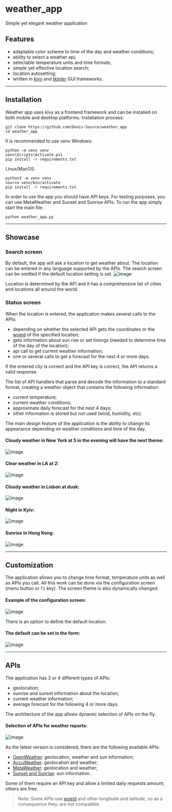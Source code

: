 # weather_app
Simple yet elegant weather application

## Features
- adaptable color scheme to time of the day and weather conditions;
- ability to select a weather api;
- selectable temperature units and time formats;
- simple yet effective location search;
- location autosetting;
- written in [kivy](https://github.com/Denis-Source/weather_app) and [tkinter](https://github.com/Denis-Source/weather_app/tree/tkinter) GUI frameworks.
***

## Installation
Weather app uses kivy as a frontend framework and can be installed on both mobile and desktop platforms.
Installation process:
```shell
git clone https://github.com/Denis-Source/weather_app
cd weather_app
```
It is recommended to use venv
Windows:
```shell
python -m venv venv
venv\Scripts\Activate.ps1
pip install -r requirements.txt
```
Linux/MacOS:
```shell
python3 -m venv venv
source venv/bin/activate
pip install -r requirements.txt
```

In order to use the app you should have API keys. For testing purposes, you can use MetaWeather and Sunset and Sunrise APIs.
To run the app simply start the main file:
```shell
python weather_app.py
```
***

## Showcase
### Search screen
By default, the app will ask a location to get weather about.
The location can be entered in any language supported by the APIs.
The search screen can be omitted if the default location setting is set.
![image](https://user-images.githubusercontent.com/58669569/168682884-937346e5-e269-4dbb-8cff-fcfff3f02416.png)

Location is determined by the API and it has a comprehensive list of cities and locations all around the world.

### Status screen
When the location is entered, the application makes several calls to the APIs:
- depending on whether the selected API gets the coordinates or the [woeid](https://en.wikipedia.org/wiki/WOEID) of the specified location;
- gets information about sun rise or set timings (needed to determine time of the day of the location);
- api call to get current weather information;
- one or several calls to get a forecast for the next 4 or more days.

If the entered city is correct and the API key is correct, the API returns a valid response.

The list of API handlers that parse and decode the information to a standard format, creating a weather object that contains the following information:
- current temperature;
- current weather conditions;
- approximate daily forecast for the next 4 days;
- other information is stored but not used (wind, humidity, etc).

The main design feature of the application is the ability to change its appearance depending on weather conditions and time of the day.

#### Cloudy weather in New York at 5 in the evening will have the next theme:
![image](https://user-images.githubusercontent.com/58669569/168685346-d44e7628-0809-4026-8cb5-9174e393fb0a.png)
#### Clear weather in LA at 2:
![image](https://user-images.githubusercontent.com/58669569/168685412-ca103e04-8647-4dd8-9aae-e1dc7cded1bb.png)
#### Cloudy weather in Lisbon at dusk:
![image](https://user-images.githubusercontent.com/58669569/168685527-7fca3e9b-e21a-4850-afa9-d967fcc6f622.png)
#### Night in Kyiv:
![image](https://user-images.githubusercontent.com/58669569/168685582-aef8989b-6a32-4d87-a0e9-87065a11564c.png)
#### Sunrise in Hong Kong:
![image](https://user-images.githubusercontent.com/58669569/168686351-eedf997f-71a7-4ca6-a30d-333315b081dc.png)
***

## Customization
The application allows you to change time format, temperature units as well as APIs you call. All this work can be done via the configuration screen (menu button or `f1` key).
The screen theme is also dynamically changed.

#### Example of the configuration screen:
![image](https://user-images.githubusercontent.com/58669569/168776566-33ff656d-85dc-4981-84d3-360d77940c46.png)

There is an option to define the default location.
#### The default can be set in the form:
![image](https://user-images.githubusercontent.com/58669569/168777220-e44c783d-2e57-4cf0-9833-f3fc1878b992.png)
***

## APIs
The application has 3 or 4 different types of APIs:
- geolocation;
- sunrise and sunset information about the location;
- current weather information;
- average forecast for the following 4 or more days.

The architecture of the app allows dynamic selection of APIs on the fly.
#### Selection of APIs for weather reports:
![image](https://user-images.githubusercontent.com/58669569/168777910-3319f211-c63b-46f5-8a85-99479702802b.png)

As the latest version is considered, there are the following available APIs:
- [OpenWeather](https://openweathermap.org/api): geolocation, weather and sun information;
- [AccuWeather](https://developer.accuweather.com/): geolocation and weather;
- [MetaWeather](https://www.metaweather.com/api/): geolocation and weather;
- [Sunset and Sunrise](https://sunrise-sunset.org/api): sun information.

Some of them require an API key and allow a limited daily requests amount; others are free.

> Note: Some APIs use [woeid](https://en.wikipedia.org/wiki/WOEID) and other longitude and latitude, so as a consequence they, are not compatible.

